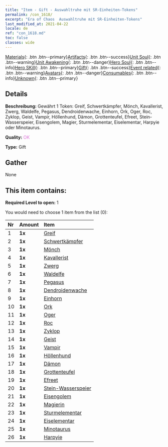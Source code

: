 ```yaml
---
title: "Item - Gift - Auswahltruhe mit SR-Einheiten-Tokens"
permalink: /con_1618/
excerpt: "Era of Chaos  Auswahltruhe mit SR-Einheiten-Tokens"
last_modified_at: 2021-04-22
locale: de
ref: "con_1618.md"
toc: false
classes: wide
---
```

 [Materials](/ItemsDE/){: .btn .btn--primary}[Artifacts](/ItemsDE/Artifacts/){: .btn .btn--success}[Unit Soul](/ItemsDE/UnitSoul/){: .btn .btn--warning}[Unit Awakening](/ItemsDE/UnitAwakening/){: .btn .btn--danger}[Hero Soul](/ItemsDE/HeroSoul/){: .btn .btn--info}[Hero SKill](/ItemsDE/HeroSkill/){: .btn .btn--primary}[Gift](/ItemsDE/Gift/){: .btn .btn--success}[Event related](/ItemsDE/Events/){: .btn .btn--warning}[Avatars](/ItemsDE/Avatars/){: .btn .btn--danger}[Consumables](/ItemsDE/Consumables/){: .btn .btn--info}[Unknown](/ItemsDE/Unknown/){: .btn .btn--primary}

## Details
 **Beschreibung:** Gewährt 1 Token: Greif, Schwertkämpfer, Mönch, Kavallerist, Zwerg, Waldelfe, Pegasus, Dendroidenwache, Einhorn, Ork, Oger, Roc, Zyklop, Geist, Vampir, Höllenhund, Dämon, Grottenteufel, Efreet, Stein-Wasserspeier, Eisengolem, Magier, Sturmelementar, Eiselementar, Harpyie oder Minotaurus.

 **Quality:** <span style="color: #DA70D6">OK</span>

 **Type:** Gift

## Gather

  None

## This item contains:

 **Required Level to open:** 1

 You would need to choose 1 item from the list (0):

  | Nr | Amount |     Item    |
  |:---|:-------|:------------|
  | 1 |  **1x** | [Greif](/de/Items/unt_192/) |  | 
  | 2 |  **1x** | [Schwertkämpfer](/de/Items/unt_193/) |  | 
  | 3 |  **1x** | [Mönch](/de/Items/unt_194/) |  | 
  | 4 |  **1x** | [Kavallerist](/de/Items/unt_195/) |  | 
  | 5 |  **1x** | [Zwerg](/de/Items/unt_200/) |  | 
  | 6 |  **1x** | [Waldelfe](/de/Items/unt_201/) |  | 
  | 7 |  **1x** | [Pegasus](/de/Items/unt_202/) |  | 
  | 8 |  **1x** | [Dendroidenwache](/de/Items/unt_203/) |  | 
  | 9 |  **1x** | [Einhorn](/de/Items/unt_204/) |  | 
  | 10 |  **1x** | [Ork](/de/Items/unt_219/) |  | 
  | 11 |  **1x** | [Oger](/de/Items/unt_220/) |  | 
  | 12 |  **1x** | [Roc](/de/Items/unt_221/) |  | 
  | 13 |  **1x** | [Zyklop](/de/Items/unt_222/) |  | 
  | 14 |  **1x** | [Geist](/de/Items/unt_210/) |  | 
  | 15 |  **1x** | [Vampir](/de/Items/unt_211/) |  | 
  | 16 |  **1x** | [Höllenhund](/de/Items/unt_228/) |  | 
  | 17 |  **1x** | [Dämon](/de/Items/unt_229/) |  | 
  | 18 |  **1x** | [Grottenteufel](/de/Items/unt_230/) |  | 
  | 19 |  **1x** | [Efreet](/de/Items/unt_231/) |  | 
  | 20 |  **1x** | [Stein-Wasserspeier](/de/Items/unt_236/) |  | 
  | 21 |  **1x** | [Eisengolem](/de/Items/unt_237/) |  | 
  | 22 |  **1x** | [Magierin](/de/Items/unt_238/) |  | 
  | 23 |  **1x** | [Sturmelementar](/de/Items/unt_263/) |  | 
  | 24 |  **1x** | [Eiselementar](/de/Items/unt_264/) |  | 
  | 25 |  **1x** | [Minotaurus](/de/Items/unt_248/) |  | 
  | 26 |  **1x** | [Harpyie](/de/Items/unt_245/) |  | 
